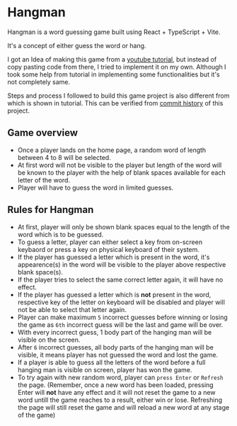 # Hangman

Hangman is a word guessing game built using React + TypeScript + Vite.  

It's a concept of either guess the word or hang. 

I got an Idea of making this game from a [youtube tutorial](https://www.youtube.com/watch?v=-ONUyenGnWw&ab_channel=WebDevSimplified), but instead of copy pasting code from there, I tried to implement it on my own. Although I took some help from tutorial in implementing some functionalities but it's not completely same.  

Steps and process I followed to build this game project is also different from which is shown in tutorial. This can be verified from [commit history](https://github.com/muhafiz5814/hangman/commits/master/) of this project.

## Game overview

- Once a player lands on the home page, a random word of length between 4 to 8 will be selected.
- At first word will not be visible to the player but length of the word will be known to the player with the help of blank spaces available for each letter of the word.
- Player will have to guess the word in limited guesses.

## Rules for Hangman

- At first, player will only be shown blank spaces equal to the length of the word which is to be guessed.
- To guess a letter, player can either select a key from on-screen keybaord or press a key on physical keyboard of their system.
- If the player has guessed a letter which is present in the word, it's appearence(s) in the word will be visible to the player above respective blank space(s).
- If the player tries to select the same correct letter again, it will have no effect.
- If the player has guessed a letter which is **not** present in the word, respective key of the letter on keyboard will be disabled and player will not be able to select that letter again.
- Player can make maximum `5` incorrect guesses before winning or losing the game as `6th` incorrect guess will be the last and game will be over.
- With every incorrect guess, 1 body part of the hanging man will be visible on the screen.
- After `6` incorrect guesses, all body parts of the hanging man will be visible, it means player has not guessed the word and lost the game.
- If a player is able to guess all the letters of the word before a full hanging man is visible on screen, player has won the game.
- To try again with new random word, player can `press Enter` or `Refresh` the page. (Remember, once a new word has been loaded, pressing Enter will **not** have any effect and it will not reset the game to a new word untill the game reaches to a result, either win or lose. Refreshing the page will still reset the game and will reload a new word at any stage of the game)